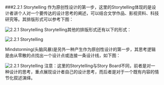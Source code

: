 ###2.2.1 Storytelling
作为原创性设计的第一步，这里的Storytelling体现的是设计者讲个人对一个要传达的设计思考的阐述，可以结合文学作品、影视资料、科技研究等。其排版形式可以参考下图：


![2.2.1 Storytelling](http://kitpic.makebi.net/ixd/2_1.jpg)
Storytelling其他的排版形式还有以下的形式：

![2.2.1 Storytelling](http://kitpic.makebi.net/ixd/2_4_2.jpg)

Mindstorming(头脑风暴)是另外一种产生作为原创性设计的第一步，其思考逻辑是由从零散的点找出一个设计点或连接一条设计线，如下图：

![2.2.1 Storytelling](http://kitpic.makebi.net/ixd/2_2.jpg)
注意：这里的Storytelling与Story Board不同，前者是对一种设计的思考，重点展现设计者自己的设计思考，而后者是对于一个既有内容的情节化叙述演绎。
